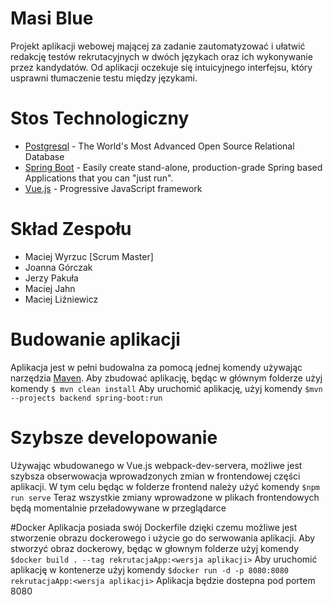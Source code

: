 # Masi Blue
Projekt aplikacji webowej mającej za zadanie zautomatyzować i ułatwić redakcję testów
rekrutacyjnych w dwóch językach oraz ich wykonywanie przez kandydatów. Od aplikacji
oczekuje się intuicyjnego interfejsu, który usprawni tłumaczenie testu między językami. 

# Stos Technologiczny
 - [Postgresql] - The World's Most Advanced Open Source Relational Database
 - [Spring Boot] - Easily create stand-alone, production-grade Spring based Applications that you can "just run".
 - [Vue.js] - Progressive JavaScript framework

# Skład Zespołu
 - Maciej Wyrzuc [Scrum Master]
 - Joanna Górczak
 - Jerzy Pakuła
 - Maciej Jahn
 - Maciej Liźniewicz
 
# Budowanie aplikacji
Aplikacja jest w pełni budowalna za pomocą jednej komendy używając narzędzia [Maven].
Aby zbudować aplikację, będąc w głównym folderze użyj komendy
`$ mvn clean install`
Aby uruchomić aplikację, użyj komendy
`$mvn --projects backend spring-boot:run`

# Szybsze developowanie
Używając wbudowanego w Vue.js webpack-dev-servera, możliwe jest szybsza obserwowacja wprowadzonych zmian w frontendowej części aplikacji. W tym celu będąc w folderze frontend należy użyć komendy
`$npm run serve`
Teraz wszystkie zmiany wprowadzone w plikach frontendowych będą momentalnie przeładowywane w przeglądarce

#Docker
Aplikacja posiada swój Dockerfile dzięki czemu możliwe jest stworzenie obrazu dockerowego i użycie go do serwowania aplikacji. Aby stworzyć obraz dockerowy, będąc w głownym folderze użyj komendy
`$docker build . --tag rekrutacjaApp:<wersja aplikacji>`
Aby uruchomić aplikację w kontenerze użyj komendy
`$docker run -d -p 8080:8080 rekrutacjaApp:<wersja aplikacji>`
Aplikacja będzie dostepna pod portem 8080



   [Postgresql]: <https://www.postgresql.org/>
   [Spring Boot]: <https://spring.io/projects/spring-boot>
   [Vue.js]: <https://vuejs.org/>
   [Maven]: <https://maven.apache.org/>